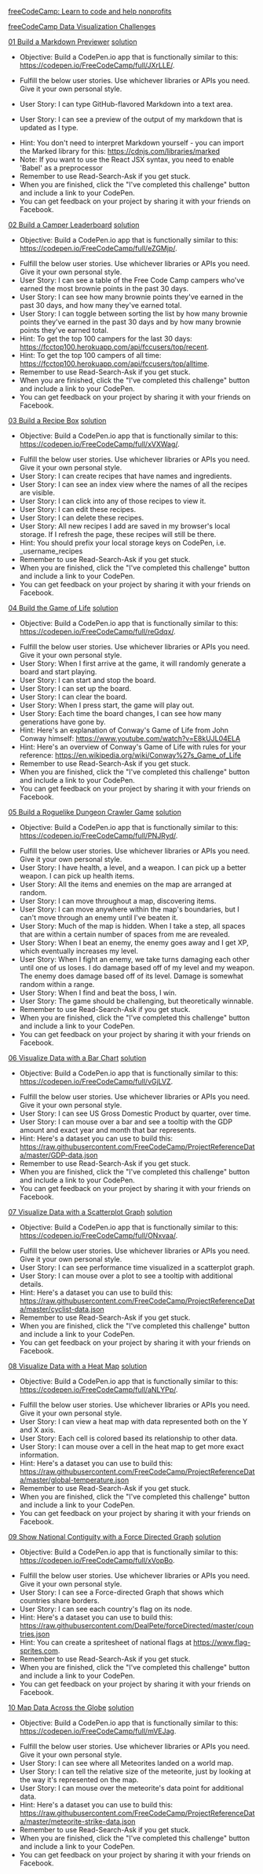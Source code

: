 [freeCodeCamp: Learn to code and help nonprofits](https://www.freecodecamp.com/)

[freeCodeCamp Data Visualization Challenges](http://codepen.io/TdMichael/)

[01 Build a Markdown Previewer](https://www.freecodecamp.com/challenges/build-a-markdown-previewer)
[solution](https://codepen.io/TdMichael/full/xgPGjd/)
* Objective: Build a CodePen.io app that is functionally similar to this: https://codepen.io/FreeCodeCamp/full/JXrLLE/.
+ Fulfill the below user stories. Use whichever libraries or APIs you need. Give it your own personal style.
- User Story: I can type GitHub-flavored Markdown into a text area.
+ User Story: I can see a preview of the output of my markdown that is updated as I type.
* Hint: You don't need to interpret Markdown yourself - you can import the Marked library for this: https://cdnjs.com/libraries/marked
* Note: If you want to use the React JSX syntax, you need to enable 'Babel' as a preprocessor
* Remember to use Read-Search-Ask if you get stuck.
* When you are finished, click the "I've completed this challenge" button and include a link to your CodePen.
* You can get feedback on your project by sharing it with your friends on Facebook.

[02 Build a Camper Leaderboard](https://www.freecodecamp.com/challenges/build-a-camper-leaderboard)
[solution](#)
* Objective: Build a CodePen.io app that is functionally similar to this: https://codepen.io/FreeCodeCamp/full/eZGMjp/.
+ Fulfill the below user stories. Use whichever libraries or APIs you need. Give it your own personal style.
+ User Story: I can see a table of the Free Code Camp campers who've earned the most brownie points in the past 30 days.
+ User Story: I can see how many brownie points they've earned in the past 30 days, and how many they've earned total.
+ User Story: I can toggle between sorting the list by how many brownie points they've earned in the past 30 days and by how many brownie points they've earned total.
+ Hint: To get the top 100 campers for the last 30 days: https://fcctop100.herokuapp.com/api/fccusers/top/recent.
+ Hint: To get the top 100 campers of all time: https://fcctop100.herokuapp.com/api/fccusers/top/alltime.
+ Remember to use Read-Search-Ask if you get stuck.
+ When you are finished, click the "I've completed this challenge" button and include a link to your CodePen.
+ You can get feedback on your project by sharing it with your friends on Facebook.

[03 Build a Recipe Box](https://www.freecodecamp.com/challenges/build-a-recipe-box)
[solution](#)
* Objective: Build a CodePen.io app that is functionally similar to this: https://codepen.io/FreeCodeCamp/full/xVXWag/.
+ Fulfill the below user stories. Use whichever libraries or APIs you need. Give it your own personal style.
+ User Story: I can create recipes that have names and ingredients.
+ User Story: I can see an index view where the names of all the recipes are visible.
+ User Story: I can click into any of those recipes to view it.
+ User Story: I can edit these recipes.
+ User Story: I can delete these recipes.
+ User Story: All new recipes I add are saved in my browser's local storage. If I refresh the page, these recipes will still be there.
+ Hint:  You should prefix your local storage keys on CodePen, i.e. _username_recipes
+ Remember to use Read-Search-Ask if you get stuck.
+ When you are finished, click the "I've completed this challenge" button and include a link to your CodePen.
+ You can get feedback on your project by sharing it with your friends on Facebook.

[04 Build the Game of Life](https://www.freecodecamp.com/challenges/build-the-game-of-life)
[solution](#)
* Objective: Build a CodePen.io app that is functionally similar to this: https://codepen.io/FreeCodeCamp/full/reGdqx/.
+ Fulfill the below user stories. Use whichever libraries or APIs you need. Give it your own personal style.
+ User Story: When I first arrive at the game, it will randomly generate a board and start playing.
+ User Story: I can start and stop the board.
+ User Story: I can set up the board.
+ User Story: I can clear the board.
+ User Story: When I press start, the game will play out.
+ User Story: Each time the board changes, I can see how many generations have gone by.
+ Hint: Here's an explanation of Conway's Game of Life from John Conway himself: https://www.youtube.com/watch?v=E8kUJL04ELA
+ Hint: Here's an overview of Conway's Game of Life with rules for your reference: https://en.wikipedia.org/wiki/Conway%27s_Game_of_Life
+ Remember to use Read-Search-Ask if you get stuck.
+ When you are finished, click the "I've completed this challenge" button and include a link to your CodePen.
+ You can get feedback on your project by sharing it with your friends on Facebook.

[05 Build a Roguelike Dungeon Crawler Game](https://www.freecodecamp.com/challenges/build-a-roguelike-dungeon-crawler-game)
[solution](#)
* Objective: Build a CodePen.io app that is functionally similar to this: https://codepen.io/FreeCodeCamp/full/PNJRyd/.
+ Fulfill the below user stories. Use whichever libraries or APIs you need. Give it your own personal style.
+ User Story: I have health, a level, and a weapon. I can pick up a better weapon. I can pick up health items.
+ User Story: All the items and enemies on the map are arranged at random.
+ User Story: I can move throughout a map, discovering items.
+ User Story: I can move anywhere within the map's boundaries, but I can't move through an enemy until I've beaten it.
+ User Story: Much of the map is hidden. When I take a step, all spaces that are within a certain number of spaces from me are revealed.
+ User Story: When I beat an enemy, the enemy goes away and I get XP, which eventually increases my level.
+ User Story: When I fight an enemy, we take turns damaging each other until one of us loses. I do damage based off of my level and my weapon. The enemy does damage based off of its level. Damage is somewhat random within a range.
+ User Story: When I find and beat the boss, I win.
+ User Story: The game should be challenging, but theoretically winnable.
+ Remember to use Read-Search-Ask if you get stuck.
+ When you are finished, click the "I've completed this challenge" button and include a link to your CodePen.
+ You can get feedback on your project by sharing it with your friends on Facebook.

[06 Visualize Data with a Bar Chart](https://www.freecodecamp.com/challenges/visualize-data-with-a-bar-chart)
[solution](#)
* Objective: Build a CodePen.io app that is functionally similar to this: https://codepen.io/FreeCodeCamp/full/vGjLVZ.
+ Fulfill the below user stories. Use whichever libraries or APIs you need. Give it your own personal style.
+ User Story: I can see US Gross Domestic Product by quarter, over time.
+ User Story: I can mouse over a bar and see a tooltip with the GDP amount and exact year and month that bar represents.
+ Hint: Here's a dataset you can use to build this: https://raw.githubusercontent.com/FreeCodeCamp/ProjectReferenceData/master/GDP-data.json
+ Remember to use Read-Search-Ask if you get stuck.
+ When you are finished, click the "I've completed this challenge" button and include a link to your CodePen.
+ You can get feedback on your project by sharing it with your friends on Facebook.

[07 Visualize Data with a Scatterplot Graph](https://www.freecodecamp.com/challenges/visualize-data-with-a-scatterplot-graph)
[solution](#)
* Objective: Build a CodePen.io app that is functionally similar to this: https://codepen.io/FreeCodeCamp/full/ONxvaa/.
+ Fulfill the below user stories. Use whichever libraries or APIs you need. Give it your own personal style.
+ User Story: I can see performance time visualized in a scatterplot graph.
+ User Story: I can mouse over a plot to see a tooltip with additional details.
+ Hint: Here's a dataset you can use to build this: https://raw.githubusercontent.com/FreeCodeCamp/ProjectReferenceData/master/cyclist-data.json
+ Remember to use Read-Search-Ask if you get stuck.
+ When you are finished, click the "I've completed this challenge" button and include a link to your CodePen.
+ You can get feedback on your project by sharing it with your friends on Facebook.

[08 Visualize Data with a Heat Map](https://www.freecodecamp.com/challenges/visualize-data-with-a-heat-map)
[solution](#)
* Objective: Build a CodePen.io app that is functionally similar to this: https://codepen.io/FreeCodeCamp/full/aNLYPp/.
+ Fulfill the below user stories. Use whichever libraries or APIs you need. Give it your own personal style.
+ User Story: I can view a heat map with data represented both on the Y and X axis.
+ User Story: Each cell is colored based its relationship to other data.
+ User Story: I can mouse over a cell in the heat map to get more exact information.
+ Hint: Here's a dataset you can use to build this: https://raw.githubusercontent.com/FreeCodeCamp/ProjectReferenceData/master/global-temperature.json
+ Remember to use Read-Search-Ask if you get stuck.
+ When you are finished, click the "I've completed this challenge" button and include a link to your CodePen.
+ You can get feedback on your project by sharing it with your friends on Facebook.

[09 Show National Contiguity with a Force Directed Graph](https://www.freecodecamp.com/challenges/show-national-contiguity-with-a-force-directed-graph)
[solution](#)
* Objective: Build a CodePen.io app that is functionally similar to this: https://codepen.io/FreeCodeCamp/full/xVopBo.
+ Fulfill the below user stories. Use whichever libraries or APIs you need. Give it your own personal style.
+ User Story: I can see a Force-directed Graph that shows which countries share borders.
+ User Story: I can see each country's flag on its node.
+ Hint: Here's a dataset you can use to build this: https://raw.githubusercontent.com/DealPete/forceDirected/master/countries.json
+ Hint: You can create a spritesheet of national flags at https://www.flag-sprites.com.
+ Remember to use Read-Search-Ask if you get stuck.
+ When you are finished, click the "I've completed this challenge" button and include a link to your CodePen.
+ You can get feedback on your project by sharing it with your friends on Facebook.

[10 Map Data Across the Globe](https://www.freecodecamp.com/challenges/map-data-across-the-globe)
[solution](#)
* Objective: Build a CodePen.io app that is functionally similar to this: https://codepen.io/FreeCodeCamp/full/mVEJag.
+ Fulfill the below user stories. Use whichever libraries or APIs you need. Give it your own personal style.
+ User Story: I can see where all Meteorites landed on a world map.
+ User Story: I can tell the relative size of the meteorite, just by looking at the way it's represented on the map.
+ User Story: I can mouse over the meteorite's data point for additional data.
+ Hint: Here's a dataset you can use to build this: https://raw.githubusercontent.com/FreeCodeCamp/ProjectReferenceData/master/meteorite-strike-data.json
+ Remember to use Read-Search-Ask if you get stuck.
+ When you are finished, click the "I've completed this challenge" button and include a link to your CodePen.
+ You can get feedback on your project by sharing it with your friends on Facebook.

